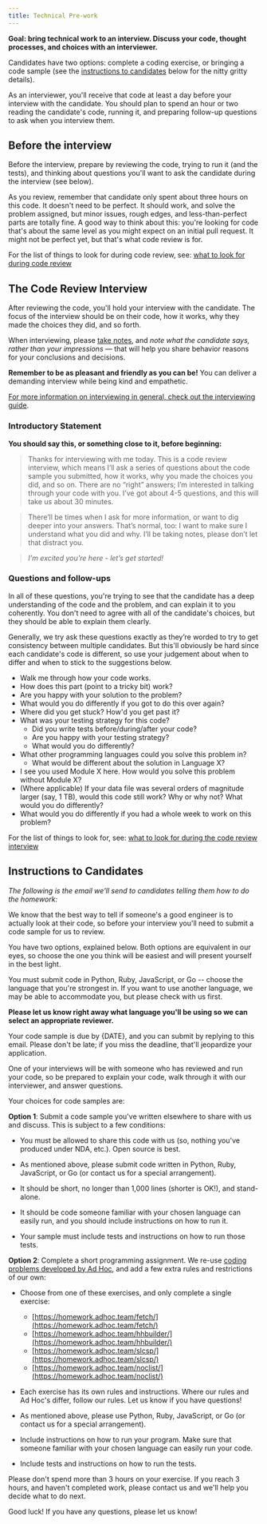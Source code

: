 ```yaml
---
title: Technical Pre-work
---
```


**Goal: bring technical work to an interview. Discuss your code, thought processes, and choices with an interviewer.**

Candidates have two options: complete a coding exercise, or bringing a
code sample (see the [instructions to candidates](#instructions-to-candidates)
below for the nitty gritty details).

As an interviewer, you'll receive that code at least a day before your interview
with the candidate. You should plan to spend an hour or two reading the
candidate's code, running it, and preparing follow-up questions to ask when you
interview them.

## Before the interview

Before the interview, prepare by reviewing the code, trying to run it (and the
tests), and thinking about questions you'll want to ask the candidate during
the interview (see below).

As you review, remember that candidate only spent about three hours on this code.
It doesn't need to be perfect. It should work, and solve the problem assigned,
but minor issues, rough edges, and less-than-perfect parts are totally fine.
A good way to think about this: you're looking for code that's about the
same level as you might expect on an initial pull request. It might not be
perfect yet, but that's what code review is for.

For the list of things to look for during code review, see: [what to look for during code review](https://docs.google.com/document/d/12q9DsSSdqV388M6DOncun28ZDRT-B6wXrsrG5PbTsAA/edit#heading=h.t0hley37jiee)

## The Code Review Interview

After reviewing the code, you'll hold your interview with the candidate.
The focus of the interview should be on their code, how it works,
why they made the choices they did, and so forth.

When interviewing, please [take notes](/interviews/#take-notes),
and *note what the candidate says, rather than your impressions* — that will
help you share behavior reasons for your conclusions and decisions.

**Remember to be as pleasant and friendly as you can be!** You can deliver
a demanding interview while being kind and empathetic.

[For more information on interviewing in general, check out the interviewing guide](/interviews/).

### Introductory Statement

**You should say this, or something close to it, before beginning:**

> Thanks for interviewing with me today. This is a code review interview, which
means I’ll ask a series of questions about the code sample you submitted, how it
works, why you made the choices you did, and so on. There are no “right”
answers; I’m interested in talking through your code with you. I’ve got about
4-5 questions, and this will take us about 30 minutes.

> There’ll be times when I ask for more information, or want to dig deeper into
your answers. That’s normal, too: I want to make sure I understand what you did
and why. I’ll be taking notes, please don’t let that distract you.

> *I’m excited you’re here - let’s get started!*

### Questions and follow-ups

In all of these questions, you're trying to see that the candidate has a deep
understanding of the code and the problem, and can explain it to you coherently.
You don't need to agree with all of the candidate's choices, but they should be
able to explain them clearly.

Generally, we try ask these questions exactly as they’re worded to try to get
consistency between multiple candidates. But this'll obviously be hard since
each candidate's code is different, so use your judgement about when to differ
and when to stick to the suggestions below.

- Walk me through how your code works.
- How does this part (point to a tricky bit) work?
- Are you happy with your solution to the problem?
- What would you do differently if you got to do this over again?
- Where did you get stuck? How'd you get past it?
- What was your testing strategy for this code?
    - Did you write tests before/during/after your code?
    - Are you happy with your testing strategy?
    - What would you do differently?
- What other programming languages could you solve this problem in?
    - What would be different about the solution in Language X?
- I see you used Module X here. How would you solve this problem without
  Module X?
- (Where applicable) If your data file was several orders of magnitude larger
  (say, 1 TB), would this code still work? Why or why not? What would you
  do differently?
- What would you do differently if you had a whole week to work on this problem?

For the list of things to look for, see:
[what to look for during the code review interview](https://docs.google.com/document/d/12q9DsSSdqV388M6DOncun28ZDRT-B6wXrsrG5PbTsAA/edit#heading=h.3gbcjktxiy0)

## Instructions to Candidates

*The following is the email we'll send to candidates telling them how to do the homework:*

We know that the best way to tell if someone's a good engineer is to actually
look at their code, so before your interview you'll need to submit a code
sample for us to review.

You have two options, explained below. Both options are equivalent in our eyes,
so choose the one you think will be easiest and will present yourself in the
best light.

You must submit code in Python, Ruby, JavaScript, or Go -- choose the language
that you're strongest in. If you want to use another language, we may be able
to accommodate you, but please check with us first.

**Please let us know right away what language you'll be using so we can select
an appropriate reviewer.**

Your code sample is due by {DATE}, and you can submit by replying to this email.
Please don't be late; if you miss the deadline, that'll jeopardize your
application.

One of your interviews will be with someone who has reviewed and run your code,
so be prepared to explain your code, walk through it with our interviewer,
and answer questions.

Your choices for code samples are:

**Option 1**: Submit a code sample you've written elsewhere to share with us and
discuss. This is subject to a few conditions:

- You must be allowed to share this code with us (so, nothing you've produced
  under NDA, etc.). Open source is best.

- As mentioned above, please submit code written in Python, Ruby, JavaScript, or
  Go (or contact us for a special arrangement).

- It should be short, no longer than 1,000 lines (shorter is OK!), and stand-alone.

- It should be code someone familiar with your chosen language can easily run,
  and you should include instructions on how to run it.

- Your sample must include tests and instructions on how to run those tests.

**Option 2**: Complete a short programming assignment. We re-use
[coding problems developed by Ad Hoc](https://homework.adhoc.team),
and add a few extra rules and restrictions of our own:

- Choose from one of these exercises, and only complete a single exercise:
    - [https://homework.adhoc.team/fetch/](https://homework.adhoc.team/fetch/)
    - [https://homework.adhoc.team/hhbuilder/](https://homework.adhoc.team/hhbuilder/)
    - [https://homework.adhoc.team/slcsp/](https://homework.adhoc.team/slcsp/)
    - [https://homework.adhoc.team/noclist/](https://homework.adhoc.team/noclist/)

- Each exercise has its own rules and instructions. Where our rules and Ad Hoc's
  differ, follow our rules. Let us know if you have questions!

- As mentioned above, please use Python, Ruby, JavaScript, or Go (or contact us
  for a special arrangement).

- Include instructions on how to run your program. Make sure that someone
  familiar with your chosen language can easily run your code.

- Include tests and instructions on how to run the tests.

Please don't spend more than 3 hours on your exercise. If you reach 3 hours, and
haven't completed work, please contact us and we'll help you decide what to do
next.

Good luck! If you have any questions, please let us know!
